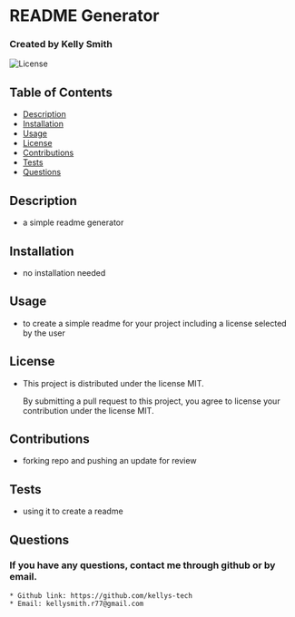 # README Generator

### Created by Kelly Smith

![License](https://img.shields.io/badge/license-MIT-blue.svg)

## Table of Contents
  - [Description](#description)
  - [Installation](#installation)
  - [Usage](#usage)
  - [License](#license)
  - [Contributions](#contributions)
  - [Tests](#tests)
  - [Questions](#questions)

## Description
  * a simple readme generator
      
## Installation
  * no installation needed
      
## Usage
  * to create a simple readme for your project including a license selected by the user
      
## License
  * This project is distributed under the license MIT.

    By submitting a pull request to this project, you agree to license your contribution under the license MIT.
      
## Contributions
  * forking repo and pushing an update for review
      
## Tests
  * using it to create a readme
     
## Questions
  ### If you have any questions, contact me through github or by email. 
    * Github link: https://github.com/kellys-tech
    * Email: kellysmith.r77@gmail.com